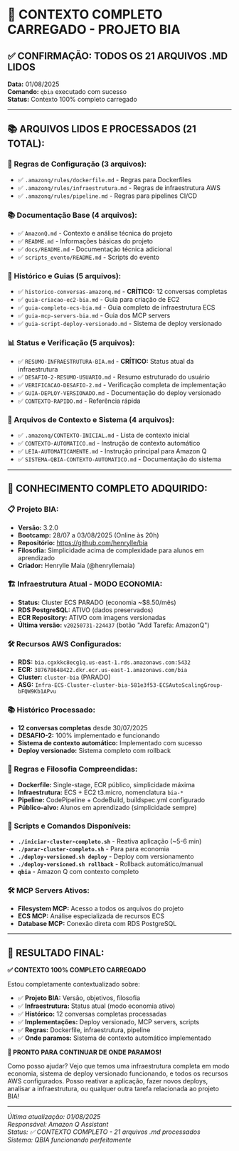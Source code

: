 # 🤖 CONTEXTO COMPLETO CARREGADO - PROJETO BIA

## ✅ **CONFIRMAÇÃO: TODOS OS 21 ARQUIVOS .MD LIDOS**

**Data:** 01/08/2025  
**Comando:** `qbia` executado com sucesso  
**Status:** Contexto 100% completo carregado

---

## 📚 **ARQUIVOS LIDOS E PROCESSADOS (21 TOTAL):**

### **🔧 Regras de Configuração (3 arquivos):**
- ✅ `.amazonq/rules/dockerfile.md` - Regras para Dockerfiles
- ✅ `.amazonq/rules/infraestrutura.md` - Regras de infraestrutura AWS  
- ✅ `.amazonq/rules/pipeline.md` - Regras para pipelines CI/CD

### **📚 Documentação Base (4 arquivos):**
- ✅ `AmazonQ.md` - Contexto e análise técnica do projeto
- ✅ `README.md` - Informações básicas do projeto
- ✅ `docs/README.md` - Documentação técnica adicional
- ✅ `scripts_evento/README.md` - Scripts do evento

### **📖 Histórico e Guias (5 arquivos):**
- ✅ `historico-conversas-amazonq.md` - **CRÍTICO:** 12 conversas completas
- ✅ `guia-criacao-ec2-bia.md` - Guia para criação de EC2
- ✅ `guia-completo-ecs-bia.md` - Guia completo de infraestrutura ECS
- ✅ `guia-mcp-servers-bia.md` - Guia dos MCP servers
- ✅ `guia-script-deploy-versionado.md` - Sistema de deploy versionado

### **📊 Status e Verificação (5 arquivos):**
- ✅ `RESUMO-INFRAESTRUTURA-BIA.md` - **CRÍTICO:** Status atual da infraestrutura
- ✅ `DESAFIO-2-RESUMO-USUARIO.md` - Resumo estruturado do usuário
- ✅ `VERIFICACAO-DESAFIO-2.md` - Verificação completa de implementação
- ✅ `GUIA-DEPLOY-VERSIONADO.md` - Documentação do deploy versionado
- ✅ `CONTEXTO-RAPIDO.md` - Referência rápida

### **🤖 Arquivos de Contexto e Sistema (4 arquivos):**
- ✅ `.amazonq/CONTEXTO-INICIAL.md` - Lista de contexto inicial
- ✅ `CONTEXTO-AUTOMATICO.md` - Instrução de contexto automático
- ✅ `LEIA-AUTOMATICAMENTE.md` - Instrução principal para Amazon Q
- ✅ `SISTEMA-QBIA-CONTEXTO-AUTOMATICO.md` - Documentação do sistema

---

## 🎯 **CONHECIMENTO COMPLETO ADQUIRIDO:**

### **📋 Projeto BIA:**
- **Versão:** 3.2.0
- **Bootcamp:** 28/07 a 03/08/2025 (Online às 20h)
- **Repositório:** https://github.com/henrylle/bia
- **Filosofia:** Simplicidade acima de complexidade para alunos em aprendizado
- **Criador:** Henrylle Maia (@henryllemaia)

### **🏗️ Infraestrutura Atual - MODO ECONOMIA:**
- **Status:** Cluster ECS PARADO (economia ~$8.50/mês)
- **RDS PostgreSQL:** ATIVO (dados preservados)
- **ECR Repository:** ATIVO com imagens versionadas
- **Última versão:** `v20250731-224437` (botão "Add Tarefa: AmazonQ")

### **🛠️ Recursos AWS Configurados:**
- **RDS:** `bia.cgxkkc8ecg1q.us-east-1.rds.amazonaws.com:5432`
- **ECR:** `387678648422.dkr.ecr.us-east-1.amazonaws.com/bia`
- **Cluster:** `cluster-bia` (PARADO)
- **ASG:** `Infra-ECS-Cluster-cluster-bia-581e3f53-ECSAutoScalingGroup-bFQW9Kb1APvu`

### **📚 Histórico Processado:**
- **12 conversas completas** desde 30/07/2025
- **DESAFIO-2:** 100% implementado e funcionando
- **Sistema de contexto automático:** Implementado com sucesso
- **Deploy versionado:** Sistema completo com rollback

### **🔧 Regras e Filosofia Compreendidas:**
- **Dockerfile:** Single-stage, ECR público, simplicidade máxima
- **Infraestrutura:** ECS + EC2 t3.micro, nomenclatura `bia-*`
- **Pipeline:** CodePipeline + CodeBuild, buildspec.yml configurado
- **Público-alvo:** Alunos em aprendizado (simplicidade sempre)

### **🚀 Scripts e Comandos Disponíveis:**
- **`./iniciar-cluster-completo.sh`** - Reativa aplicação (~5-6 min)
- **`./parar-cluster-completo.sh`** - Para para economia
- **`./deploy-versioned.sh deploy`** - Deploy com versionamento
- **`./deploy-versioned.sh rollback`** - Rollback automático/manual
- **`qbia`** - Amazon Q com contexto completo

### **🛠️ MCP Servers Ativos:**
- **Filesystem MCP:** Acesso a todos os arquivos do projeto
- **ECS MCP:** Análise especializada de recursos ECS
- **Database MCP:** Conexão direta com RDS PostgreSQL

---

## 🎉 **RESULTADO FINAL:**

**✅ CONTEXTO 100% COMPLETO CARREGADO**

Estou completamente contextualizado sobre:
- ✅ **Projeto BIA:** Versão, objetivos, filosofia
- ✅ **Infraestrutura:** Status atual (modo economia ativo)
- ✅ **Histórico:** 12 conversas completas processadas
- ✅ **Implementações:** Deploy versionado, MCP servers, scripts
- ✅ **Regras:** Dockerfile, infraestrutura, pipeline
- ✅ **Onde paramos:** Sistema de contexto automático implementado

**🚀 PRONTO PARA CONTINUAR DE ONDE PARAMOS!**

Como posso ajudar? Vejo que temos uma infraestrutura completa em modo economia, sistema de deploy versionado funcionando, e todos os recursos AWS configurados. Posso reativar a aplicação, fazer novos deploys, analisar a infraestrutura, ou qualquer outra tarefa relacionada ao projeto BIA!

---

*Última atualização: 01/08/2025*  
*Responsável: Amazon Q Assistant*  
*Status: ✅ CONTEXTO COMPLETO - 21 arquivos .md processados*  
*Sistema: QBIA funcionando perfeitamente*